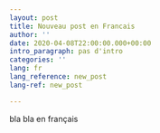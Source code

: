 ```yaml
---
layout: post
title: Nouveau post en Francais
author: ''
date: 2020-04-08T22:00:00.000+00:00
intro_paragraph: pas d'intro
categories: ''
lang: fr
lang_reference: new_post
lang-ref: new_post

---
```

bla bla en français